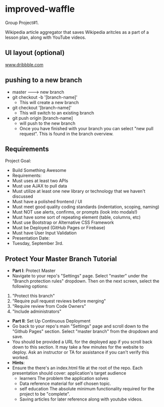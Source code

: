 # improved-waffle
Group Project#1. 

Wikipedia article aggregator that saves Wikipedia aritcles as a part of a lesson plan, along with YouTube videos.

## UI layout (optional)
www.dribbble.com

##  pushing to a new branch

*   master ---> new branch
*   git checkout -b '[branch-name]'
    -   This will create a new branch
*   git checkout '[branch-name]'
    -   This will switch to an existing branch
*   git push origin [branch-name]
    -   will push to the new branch
    -   Once you have finished with your branch you can select "new pull request". This is found in the branch overview.

## Requirements

Project Goal:
* Build Something Awesome
* Requirements:
* Must uses at least two APIs
* Must use AJAX to pull data
* Must utilize at least one new library or technology that we haven't discussed
* Must have a polished frontend / UI
* Must meet good quality coding standards (indentation, scoping, naming)
* Must NOT use alerts, confirms, or prompts (look into modals!)
* Must have some sort of repeating element (table, columns, etc)
* Must use Bootstrap or Alternative CSS Framework
* Must be Deployed (GitHub Pages or Firebase)
* Must have User Input Validation
* Presentation Date:
* Tuesday, September 3rd.  


## Protect Your Master Branch Tutorial
* **Part I**: Protect Master
* Navigate to your repo's "Settings" page. Select "master" under the "Branch protection rules" dropdown. Then on the next screen, select the following options:
 1. "Protect this branch"
 2. "Require pull request reviews before merging"
 3. "Require review from Code Owners"
 4. "Include administrators"
* **Part II**: Set Up Continuous Deployment
* Go back to your repo's main "Settings" page and scroll down to the "Github Pages" section. Select "master branch" from the dropdown and save.
* You should be provided a URL for the deployed app if you scroll back down to this section. It may take a few minutes for the website to deploy. Ask an instructor or TA for assistance if you can't verify this worked.
* **Hints**:
* Ensure the there's an index.html file at the root of the repo.
Each presentation should cover:
application's target audience
    -   learners
The problem the application solves
    -   Data reference material for self chosen topic.
    -   self education
The absolute minimum functionality required for the project to be "complete".
    -   Saving articles for later reference along with youtube videos.
